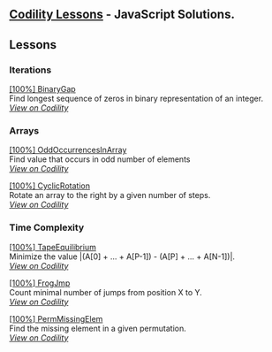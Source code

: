 ## [Codility Lessons](https://codility.com/programmers/lessons/)  - JavaScript Solutions.

Lessons
---------------
### Iterations  
[ [100%] BinaryGap](https://github.com/alexpechkarev/codility-lessons-js/blob/master/BinaryGap.js)  
Find longest sequence of zeros in binary representation of an integer.  
[*View on Codility*](https://codility.com/programmers/task/binary_gap/)    

### Arrays  
[ [100%] OddOccurrencesInArray](https://github.com/alexpechkarev/codility-lessons-js/blob/master/OddOccurrencesInArray.js)  
Find value that occurs in odd number of elements  
[*View on Codility*](https://codility.com/programmers/task/odd_occurrences_in_array/)    

[ [100%] CyclicRotation](https://github.com/alexpechkarev/codility-lessons-js/blob/master/CyclicRotation.js)  
Rotate an array to the right by a given number of steps.  
[*View on Codility*](https://codility.com/programmers/task/cyclic_rotation/)    

### Time Complexity  
[ [100%] TapeEquilibrium](https://github.com/alexpechkarev/codility-lessons-js/blob/master/TapeEquilibrium.js)  
Minimize the value |(A[0] + ... + A[P-1]) - (A[P] + ... + A[N-1])|.  
[*View on Codility*](https://codility.com/programmers/task/tape_equilibrium/)    

[ [100%] FrogJmp](https://github.com/alexpechkarev/codility-lessons-js/blob/master/FrogJmp.js)  
Count minimal number of jumps from position X to Y.  
[*View on Codility*](https://codility.com/programmers/task/frog_jmp/)  

[ [100%] PermMissingElem](https://github.com/alexpechkarev/codility-lessons-js/blob/master/PermMissingElem.js)  
Find the missing element in a given permutation.  
[*View on Codility*](https://codility.com/programmers/task/perm_missing_elem/)  
